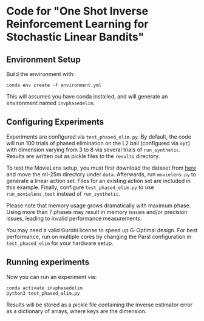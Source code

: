 # Code for "One Shot Inverse Reinforcement Learning for Stochastic Linear Bandits"

## Environment Setup

Build the environment with:

```
conda env create -f environment.yml
```

This will assumes you have conda installed, and will generate an environment named `invphasedelim`.

## Configuring Experiments

Experiments are configured via `test_phased_elim.py`. By default, the code will run 100 trials of phased elimination on the L2 ball (configured via `opt`) with dimension varying from 3 to 8 via several trials of `run_synthetic`. Results are written out as pickle files to the `results` directory.

To test the MovieLens setup, you must first download the dataset from [here](https://grouplens.org/datasets/movielens/) and move the ml-25m directory under `data`. Afterwards, run `movielens.py` to generate a linear action set. Files for an existing action set are included in this example. Finally, configure `test_phased_elim.py` to use `run_movielens_test` instead of `run_synthetic`.

Please note that memory usage grows dramatically with maximum phase. Using more than 7 phases may result in memory issues and/or precision issues, leading to invalid performance measurements.

You may need a valid Gurobi license to speed up G-Optimal design. For best performance, run on multiple cores by changing the Parsl configuration in `test_phased_elim` for your hardware setup.

## Running experiments

Now you can run an experiment via:

```
conda activate invphasedelim
python3 test_phased_elim.py
```

Results will be stored as a pickle file containing the inverse estimator error as a dictionary of arrays, where keys are the dimension.
